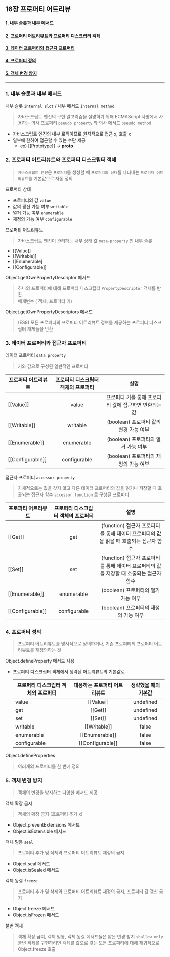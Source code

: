 ## 16장 프로퍼티 어트리뷰

#### [1. 내부 슬롯과 내부 메서드](#1-내부-슬롯과-내부-메서드-1)
#### [2. 프로퍼티 어트리뷰트와 프로퍼티 디스크립터 객체](#2-프로퍼티-어트리뷰트와-프로퍼티-디스크립터-객체-1)
#### [3. 데이터 프로퍼티와 접근자 프로퍼티](#3-데이터-프로퍼티와-접근자-프로퍼티-1)
#### [4. 프로퍼티 정의](#4-프로퍼티-정의-1)
#### [5. 객체 변경 방지](#5-객체-변경-방지-1)

***

### 1. 내부 슬롯과 내부 메서드
 
 내부 슬롯 `internal slot` / 내부 메서드 `internal method`
  > 자바스크립트 엔진의 구현 알고리즘을 설명하기 위해 ECMAScript 사양에서 사용하는 의사 프로퍼티 `pseudo property` 와 의사 메서드 `pseudo method`   
 
  - 자바스크립트 엔진의 내부 로직이므로 원칙적으로 접근 x, 호출 x
  - 일부에 한하여 접근할 수 있는 수단 제공
    - ex) [[Prototype]] -> __proto__


### 2. 프로퍼티 어트리뷰트와 프로퍼티 디스크립터 객체
 > `자바스크립트 엔진`은 `프로퍼티`를 생성할 때 `프로퍼티의 상태`를 나타내는 `프로퍼티 어트리뷰트`를 기본값으로 자동 정의

 프로퍼티 상태
  - 프로퍼티의 값 `value`
  - 값의 갱신 가능 여부 `writable`
  - 열거 가능 여부 `enumerable`
  - 재정의 가능 여부 `configurable`
  
 프로퍼티 어트리뷰트
  > 자바스크립트 엔진이 관리하는 내부 상태 값 `meta-property` 인 내부 슬롯   
  - [[Value]]
  - [[Writable]]
  - [[Enumerable]
  - [[Configurable]]
  
 Object.getOwnPropertyDescriptor 메서드
  > 하나의 프로퍼티에 대해 프로퍼티 디스크립터 `PropertyDescriptor` 객체를 반환   
  > 매개변수 ( 객체, 프로퍼티 키)

 Object.getOwnPropertyDescriptors 메서드
  > (ES8) 모든 프로퍼티의 프로퍼티 어트리뷰트 정보를 제공하는 프로퍼티 디스크립터 개체들을 반환
 
 
### 3. 데이터 프로퍼티와 접근자 프로퍼티

 데이터 프로퍼티 `data property`
   > 키와 값으로 구성된 일반적인 프로퍼티

  | 프로퍼티 어트리뷰트 | 프로퍼티  디스크립터 객체의 프로퍼티 | 설명 |
  |---|:---:|:---:| 
  | [[Value]] | value | 프로퍼티 키를 통해 프로퍼티 값에 접근하면 반환되는 값 |
  | [[Writable]] | writable | (boolean) 프로퍼티 값의 변경 가능 여부 |
  | [[Enumerable]] | enumerable | (boolean) 프로퍼티의 열거 가능 여부 |
  | [[Configurable]] | configurable | (boolean) 프로퍼티의 재정의 가능 여부 |
  
 접근자 프로퍼티 `accessor property`
  > 자체적으로는 값을 갖지 않고 다른 데이터 프로퍼티의 값을 읽거나 저장할 때 호출되는 접근자 함수 `accessor function` 로 구성된 프로퍼티
  
  | 프로퍼티 어트리뷰트 | 프로퍼티 디스크립터 객체의 프로퍼티 | 설명 |
  | --- |:---:|:---:|
  | [[Get]] | get | (function) 접근자 프로퍼티를 통해 데이터 프로퍼티의 값을 읽을 때 호출되는 접근자 함수 |
  | [[Set]] | set | (function) 접근자 프로퍼티를 통해 데이터 프로퍼티의 값을 저장할 때 호출되는 접근자 함수 |
  | [[Enumerable]] | enumerable | (boolean) 프로퍼티의 열거 가능 여부 |
  | [[Configurable]] | configurable | (boolean) 프로퍼티의 재정의 가능 여부 |

### 4. 프로퍼티 정의
 > 프로퍼티 어트리뷰트를 명시적으로 정의하거나, 기존 프로퍼티의 프로퍼티 어트리뷰트를 재정의하는 것

 Object.defineProperty 메서드 사용
  - 프로퍼티 디스크립터 객체에서 생략된 어트리뷰트의 기본값로
    
    | 프로퍼티 디스크립터 객체의 프로퍼티 | 대응하는 프로퍼티 어트리뷰트 | 생략했을 때의 기본값 |
    |---|:---:|:---:|
    | value | [[Value]] | undefined |
    | get | [[Get]] | undefined |
    | set | [[Set]] | undefined |
    | writable | [[Writable]] | false |
    | enumerable | [[Enumerable]] | false |
    | configurable | [[Configurable]] | false |

 Object.defineProperties
  > 여러개의 프로퍼티를 한 번에 정의


### 5. 객체 변경 방지
 > 객체의 변경을 방지하는 다양한 메서드 제공

 객체 확장 금지
  > 객체의 확장 금지 (프로퍼티 추가 x)
  - Object.preventExtensions 메서드
  - Object.isExtensible 메서드
  
 객체 밀봉 `seal`
  > 프로퍼티 추가 및 삭제와 프로퍼티 어트리뷰트 재정의 금지
  - Object.seal 메서드
  - Object.isSealed 메서드

 객체 동결 `freeze`
  > 프로퍼티 추가 및 삭제와 프로퍼티 어트리뷰트 재정의 금지, 프로퍼티 값 갱신 금지
  - Object.freeze 메서드
  - Object.isFrozen 메서드
  
 불변 객체
  > 객체 확장 금지, 객체 밀봉, 객체 동결 메서드들은 얕은 변경 방지 `shallow only`
  > 불변 객체를 구현하려면 객체를 값으로 갖는 모든 프로퍼티에 대해 재귀적으로 Object.freeze 호출
 
